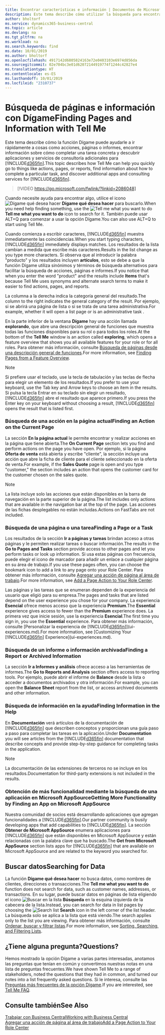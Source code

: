 ```yaml
---
title: Encontrar características e información | Documentos de Microsoft
description: Este tema describe cómo utilizar la búsqueda para encontrar acciones, páginas, informes, documentación y datos, así como otras aplicaciones y servicios de consultoría.
author: bholtorf
ms.service: dynamics365-business-central
ms.topic: article
ms.devlang: na
ms.tgt_pltfrm: na
ms.workload: na
ms.search.keywords: find
ms.date: 10/01/2019
ms.author: bholtorf
ms.openlocfilehash: 4917142d6805824163e72e0403103e6974d856da
ms.sourcegitcommit: 02e704bc3e01d62072144919774f1244c42827e4
ms.translationtype: HT
ms.contentlocale: es-ES
ms.lasthandoff: 10/01/2019
ms.locfileid: "2310737"
---
```

# <a name="finding-pages-and-information-with-tell-me"></a><span data-ttu-id="05046-103">Búsqueda de páginas e información con Dígame</span><span class="sxs-lookup"><span data-stu-id="05046-103">Finding Pages and Information with Tell Me</span></span>  
<span data-ttu-id="05046-104">Este tema describe cómo la función Dígame puede ayudarle a ir rápidamente a cosas como acciones, páginas o informes, encontrar información sobre cómo completar una tarea concreta y descubrir aplicaciones y servicios de consultoría adicionales para [!INCLUDE[d365fin](includes/d365fin_md.md)].</span><span class="sxs-lookup"><span data-stu-id="05046-104">This topic describes how Tell Me can help you quickly go to things like actions, pages, or reports, find information about how to complete a particular task, and discover additional apps and consulting services for [!INCLUDE[d365fin](includes/d365fin_md.md)].</span></span>  


> [!VIDEO https://go.microsoft.com/fwlink/?linkid=2086048]

<span data-ttu-id="05046-105">Cuando necesite ayuda para encontrar algo, utilice el icono ![Dígame qué desea hacer](media/ui-search/search.png "Buscar página o informe") **Dígame qué desea hacer** para buscarlo.</span><span class="sxs-lookup"><span data-stu-id="05046-105">When you need help finding something, use the ![Tell me what you want to do](media/ui-search/search.png "Search for Page or Report") **Tell me what you want to do** icon to search for it.</span></span> <span data-ttu-id="05046-106">También puede usar ALT+Q para comenzar a usar la opción Dígame.</span><span class="sxs-lookup"><span data-stu-id="05046-106">You can also use ALT+Q to start using Tell Me.</span></span>

<span data-ttu-id="05046-107">Cuando comienza a escribir caracteres, [!INCLUDE[d365fin](includes/d365fin_md.md)] muestra inmediatamente las coincidencias.</span><span class="sxs-lookup"><span data-stu-id="05046-107">When you start typing characters, [!INCLUDE[d365fin](includes/d365fin_md.md)] immediately displays matches.</span></span> <span data-ttu-id="05046-108">Los resultados de la lista cambian a medida que escribe más caracteres.</span><span class="sxs-lookup"><span data-stu-id="05046-108">Results in the list change as you type more characters.</span></span> <span data-ttu-id="05046-109">Si observa que al introducir la palabra "producto" y los resultados incluyen **artículos**, esto se debe a que la función Dígame utiliza sinónimos y términos de búsqueda alternativos para facilitar la búsqueda de acciones, páginas e informes.</span><span class="sxs-lookup"><span data-stu-id="05046-109">If you notice that when you enter the word "product" and the results include **Items** that's because Tell Me uses synonyms and alternate search terms to make it easier to find actions, pages, and reports.</span></span>

<span data-ttu-id="05046-110">La columna a la derecha indica la categoría general del resultado.</span><span class="sxs-lookup"><span data-stu-id="05046-110">The column to the right indicates the general category of the result.</span></span> <span data-ttu-id="05046-111">Por ejemplo, si se abrirá una página de lista o si se trata de una tarea administrativa.</span><span class="sxs-lookup"><span data-stu-id="05046-111">For example, whether it will open a list page or is an administrative task .</span></span>  

<span data-ttu-id="05046-112">En la parte inferior de la ventana **Dígame** hay una acción llamada **explorando**, que abre una descripción general de funciones que muestra todas las funciones disponibles para su rol o para todos los roles.</span><span class="sxs-lookup"><span data-stu-id="05046-112">At the bottom of the **Tell Me** window is an action called **exploring**, which opens a feature overview that shows you all available features for your role or for all roles.</span></span> <span data-ttu-id="05046-113">Para obtener más información, consulte [Búsqueda de páginas desde una descripción general de funciones](ui-role-explorer.md).</span><span class="sxs-lookup"><span data-stu-id="05046-113">For more information, see [Finding Pages from a Feature Overview](ui-role-explorer.md).</span></span>

> [!NOTE]  
>   <span data-ttu-id="05046-114">Si prefiere usar el teclado, use la tecla de tabulación y las teclas de flecha para elegir un elemento de los resultados.</span><span class="sxs-lookup"><span data-stu-id="05046-114">If you prefer to use your keyboard, use the Tab key and Arrow keys to choose an item in the results.</span></span> <span data-ttu-id="05046-115">Si pulsa la tecla Entrar en su teclado sin elegir un resultado, [!INCLUDE[d365fin](includes/d365fin_md.md)] abre el resultado que aparece primero.</span><span class="sxs-lookup"><span data-stu-id="05046-115">If you press the Enter key on your keyboard without choosing a result, [!INCLUDE[d365fin](includes/d365fin_md.md)] opens the result that is listed first.</span></span>

### <a name="finding-an-action-on-the-current-page"></a><span data-ttu-id="05046-116">Búsqueda de una acción en la página actual</span><span class="sxs-lookup"><span data-stu-id="05046-116">Finding an Action on the Current Page</span></span>
<span data-ttu-id="05046-117">La sección **En la página actual** le permite encontrar y realizar acciones en la página que tiene abierta.</span><span class="sxs-lookup"><span data-stu-id="05046-117">The **On Current Page** section lets you find and perform actions on the page you have open.</span></span> <span data-ttu-id="05046-118">Por ejemplo, si la página **Oferta de venta** está abierta y escribe "cliente", la sección incluye una acción que abre la ficha de cliente para el cliente seleccionado en la oferta de venta.</span><span class="sxs-lookup"><span data-stu-id="05046-118">For example, if the **Sales Quote** page is open and you type "customer," the section includes an action that opens the customer card for the customer chosen on the sales quote.</span></span>

> [!NOTE]  
>   <span data-ttu-id="05046-119">La lista incluye solo las acciones que están disponibles en la barra de navegación en la parte superior de la página.</span><span class="sxs-lookup"><span data-stu-id="05046-119">The list includes only actions that are available in the navigation bar at the top of the page.</span></span> <span data-ttu-id="05046-120">Las acciones de las fichas desplegables no están incluidas.</span><span class="sxs-lookup"><span data-stu-id="05046-120">Actions on FastTabs are not included.</span></span>  

### <a name="finding-a-page-or-a-task"></a><span data-ttu-id="05046-121">Búsqueda de una página o una tarea</span><span class="sxs-lookup"><span data-stu-id="05046-121">Finding a Page or a Task</span></span>
<span data-ttu-id="05046-122">Los resultados de la sección **Ir a páginas y tareas** brindan acceso a otras páginas y le permiten realizar tareas o buscar información.</span><span class="sxs-lookup"><span data-stu-id="05046-122">The results in the **Go to Pages and Tasks** section provide access to other pages and let you perform tasks or look up information.</span></span> <span data-ttu-id="05046-123">Si usa estas páginas con frecuencia, puede elegir el icono de marcador para añadir un enlace a cualquier página en su área de trabajo.</span><span class="sxs-lookup"><span data-stu-id="05046-123">If you use these pages often, you can choose the bookmark icon to add a link to any page onto your Role Center.</span></span> <span data-ttu-id="05046-124">Para obtener más información, consulte [Agregar una acción de página al área de trabajo](ui-bookmarks.md).</span><span class="sxs-lookup"><span data-stu-id="05046-124">For more information, see [Add a Page Action to Your Role Center](ui-bookmarks.md).</span></span>

<span data-ttu-id="05046-125">Las páginas y las tareas que se enumeran dependen de la experiencia del usuario que eligió para su empresa.</span><span class="sxs-lookup"><span data-stu-id="05046-125">The pages and tasks that are listed depend on the user experience you chose for your company.</span></span> <span data-ttu-id="05046-126">La experiencia **Esencial** ofrece menos acceso que la experiencia **Premium**.</span><span class="sxs-lookup"><span data-stu-id="05046-126">The **Essential** experience gives access to fewer than the **Premium** experience does.</span></span> <span data-ttu-id="05046-127">La primera vez que inicie sesión, use la experiencia **Esencial**.</span><span class="sxs-lookup"><span data-stu-id="05046-127">The first time you sign in, you use the **Essential** experience.</span></span> <span data-ttu-id="05046-128">Para obtener más información, consulte [Personalizar la experiencia de [!INCLUDE[d365fin](includes/d365fin_md.md)]](ui-experiences.md).</span><span class="sxs-lookup"><span data-stu-id="05046-128">For more information, see [Customizing Your [!INCLUDE[d365fin](includes/d365fin_md.md)] Experience](ui-experiences.md).</span></span>

### <a name="finding-a-report-or-archived-information"></a><span data-ttu-id="05046-129">Búsqueda de un informe o información archivada</span><span class="sxs-lookup"><span data-stu-id="05046-129">Finding a Report or Archived Information</span></span>
<span data-ttu-id="05046-130">La sección **Ir a Informes y análisis** ofrece acceso a las herramientas de informes.</span><span class="sxs-lookup"><span data-stu-id="05046-130">The **Go to Reports and Analysis** section offers access to reporting tools.</span></span> <span data-ttu-id="05046-131">Por ejemplo, puede abrir el informe de **Balance** desde la lista o acceder a documentos archivados y otra información.</span><span class="sxs-lookup"><span data-stu-id="05046-131">For example, you can open the **Balance Sheet** report from the list, or access archived documents and other information.</span></span>  

### <a name="finding-information-in-the-help"></a><span data-ttu-id="05046-132">Búsqueda de información en la ayuda</span><span class="sxs-lookup"><span data-stu-id="05046-132">Finding Information in the Help</span></span>
<span data-ttu-id="05046-133">En **Documentación** verá artículos de la documentación de [!INCLUDE[d365fin](includes/d365fin_md.md)] que describen conceptos y proporcionan una guía paso a paso para completar las tareas en la aplicación.</span><span class="sxs-lookup"><span data-stu-id="05046-133">Under **Documentation** you will see articles from the [!INCLUDE[d365fin](includes/d365fin_md.md)] documentation that describe concepts and provide step-by-step guidance for completing tasks in the application.</span></span>    

> [!NOTE]  
> <span data-ttu-id="05046-134">La documentación de las extensiones de terceros no se incluye en los resultados.</span><span class="sxs-lookup"><span data-stu-id="05046-134">Documentation for third-party extensions is not included in the results.</span></span>

### <a name="getting-more-functionality-by-finding-an-app-on-microsoft-appsource"></a><span data-ttu-id="05046-135">Obtención de más funcionalidad mediante la búsqueda de una aplicación en Microsoft AppSource</span><span class="sxs-lookup"><span data-stu-id="05046-135">Getting More Functionality by Finding an App on Microsoft AppSource</span></span>
<span data-ttu-id="05046-136">Nuestra comunidad de socios está desarrollando aplicaciones que agregan funcionalidades a [!INCLUDE[d365fin](includes/d365fin_md.md)].</span><span class="sxs-lookup"><span data-stu-id="05046-136">Our partner community is busily developing apps that add capabilities to [!INCLUDE[d365fin](includes/d365fin_md.md)].</span></span> <span data-ttu-id="05046-137">La sección **Obtener de Microsoft AppSource** enumera aplicaciones para [!INCLUDE[d365fin](includes/d365fin_md.md)] que están disponibles en Microsoft AppSource y están relacionadas con la palabra clave que ha buscado.</span><span class="sxs-lookup"><span data-stu-id="05046-137">The **Get from Microsoft AppSource** section lists apps for [!INCLUDE[d365fin](includes/d365fin_md.md)] that are available on Microsoft AppSource and are related to the keyword you searched for.</span></span>

## <a name="searching-for-data"></a><span data-ttu-id="05046-138">Buscar datos</span><span class="sxs-lookup"><span data-stu-id="05046-138">Searching for Data</span></span>
<span data-ttu-id="05046-139">La función **Dígame qué desea hacer** no busca datos, como nombres de clientes, direcciones o transacciones.</span><span class="sxs-lookup"><span data-stu-id="05046-139">The **Tell me what you want to do** function does not search for data, such as customer names, addresses, or transactions.</span></span> <span data-ttu-id="05046-140">En su lugar, puede buscar datos en páginas de lista eligiendo el icono ![Buscar en la lista](media/ui-search/search-list.png "icono Buscar en la lista") **Búsqueda** en la esquina izquierda de la cabecera de la lista.</span><span class="sxs-lookup"><span data-stu-id="05046-140">Instead, you can search for data in list pages by choosing the ![Search list](media/ui-search/search-list.png "Search list icon") **Search** icon in the left corner of the list header.</span></span> <span data-ttu-id="05046-141">La búsqueda solo se aplica a la lista que está viendo.</span><span class="sxs-lookup"><span data-stu-id="05046-141">The search applies only to the list you are viewing.</span></span> <span data-ttu-id="05046-142">Para obtener más información, consulte [Ordenar, buscar y filtrar listas](ui-enter-criteria-filters.md).</span><span class="sxs-lookup"><span data-stu-id="05046-142">For more information, see [Sorting, Searching, and Filtering Lists](ui-enter-criteria-filters.md).</span></span>

## <a name="questions"></a><span data-ttu-id="05046-143">¿Tiene alguna pregunta?</span><span class="sxs-lookup"><span data-stu-id="05046-143">Questions?</span></span>
<span data-ttu-id="05046-144">Hemos mostrado la opción Dígame a varias partes interesadas, anotamos las preguntas que tenían en común y convertimos nuestras notas en una lista de preguntas frecuentes.</span><span class="sxs-lookup"><span data-stu-id="05046-144">We have shown Tell Me to a range of stakeholders, noted the questions that they had in common, and turned our notes into a list frequently asked questions.</span></span> <span data-ttu-id="05046-145">Si le interesa, consulte las [Preguntas más frecuentes de la opción Dígame](ui-search-faq.md).</span><span class="sxs-lookup"><span data-stu-id="05046-145">If you are interested, see [Tell Me FAQ](ui-search-faq.md).</span></span>

## <a name="see-also"></a><span data-ttu-id="05046-146">Consulte también</span><span class="sxs-lookup"><span data-stu-id="05046-146">See Also</span></span>
[<span data-ttu-id="05046-147">Trabajar con Business Central</span><span class="sxs-lookup"><span data-stu-id="05046-147">Working with Business Central</span></span>](ui-work-product.md)  
[<span data-ttu-id="05046-148">Agregar una acción de página al área de trabajo</span><span class="sxs-lookup"><span data-stu-id="05046-148">Add a Page Action to Your Role Center</span></span>](ui-bookmarks.md)
